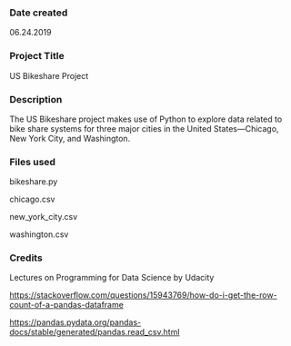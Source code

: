### Date created
06.24.2019

### Project Title
US Bikeshare Project

### Description
The US Bikeshare project makes use of Python to explore data related to bike share systems for three major cities in the United States—Chicago, New York City, and Washington. 

### Files used
bikeshare.py 

chicago.csv

new_york_city.csv

washington.csv

### Credits
Lectures on Programming for Data Science by Udacity

https://stackoverflow.com/questions/15943769/how-do-i-get-the-row-count-of-a-pandas-dataframe

https://pandas.pydata.org/pandas-docs/stable/generated/pandas.read_csv.html



